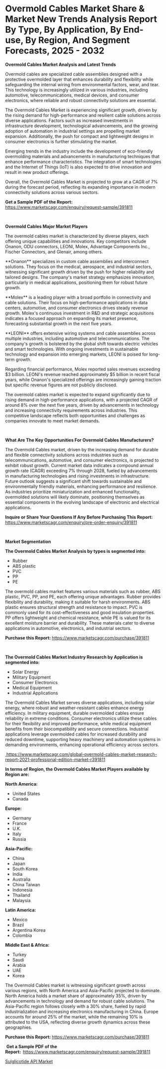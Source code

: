 <p><h1>Overmold Cables Market Share & Market New Trends Analysis Report By Type, By Application, By End-use, By Region, And Segment Forecasts, 2025 - 2032</h1></p><p><strong>Overmold Cables Market Analysis and Latest Trends</strong></p>
<p><p>Overmold cables are specialized cable assemblies designed with a protective overmolded layer that enhances durability and flexibility while safeguarding the internal wiring from environmental factors, wear, and tear. This technology is increasingly utilized in various industries, including automotive, telecommunications, medical devices, and consumer electronics, where reliable and robust connectivity solutions are essential.</p><p>The Overmold Cables Market is experiencing significant growth, driven by the rising demand for high-performance and resilient cable solutions across diverse applications. Factors such as increased investments in infrastructure development, technological advancements, and the growing adoption of automation in industrial settings are propelling market expansion. Additionally, the push for compact and lightweight designs in consumer electronics is further stimulating the market.</p><p>Emerging trends in the industry include the development of eco-friendly overmolding materials and advancements in manufacturing techniques that enhance performance characteristics. The integration of smart technologies and the Internet of Things (IoT) is also expected to drive innovation and result in new product offerings.</p><p>Overall, the Overmold Cables Market is projected to grow at a CAGR of 7% during the forecast period, reflecting its expanding importance in modern connectivity solutions across various sectors.</p></p>
<p><strong>Get a Sample PDF of the Report:&nbsp;</strong> <a href="https://www.marketscagr.com/enquiry/request-sample/391811?utm_campaign=1952&utm_medium=2&utm_source=Github&utm_content=ia&utm_term=16012025&utm_id=overmold-cables">https://www.marketscagr.com/enquiry/request-sample/391811</a></p>
<p>&nbsp;</p>
<p><strong>Overmold Cables Major Market Players</strong></p>
<p><p>The overmold cables market is characterized by diverse players, each offering unique capabilities and innovations. Key competitors include Onanon, ODU connectors, LEONI, Molex, Advantage Components Inc., Fischer Connectors, and Glenair, among others.</p><p>**Onanon** specializes in custom cable assemblies and interconnect solutions. They focus on the medical, aerospace, and industrial sectors, witnessing significant growth driven by the push for higher reliability and tailored designs. The company's market strategy emphasizes innovation, particularly in medical applications, positioning them for robust future growth.</p><p>**Molex** is a leading player with a broad portfolio in connectivity and cable solutions. Their focus on high-performance applications in data centers, automotive, and consumer electronics drives steady revenue growth. Molex's continuous investment in R&D and strategic acquisitions indicates a focused approach on expanding its market presence, forecasting substantial growth in the next five years.</p><p>**LEONI** offers extensive wiring systems and cable assemblies across multiple industries, including automotive and telecommunications. The company's growth is bolstered by the global shift towards electric vehicles and smart technologies. With ongoing investments in sustainable technology and expansion into emerging markets, LEONI is poised for long-term growth.</p><p>Regarding financial performance, Molex reported sales revenues exceeding $3 billion. LEONI's revenue reached approximately $5 billion in recent fiscal years, while Onanon's specialized offerings are increasingly gaining traction but specific revenue figures are not publicly disclosed. </p><p>The overmold cables market is expected to expand significantly due to rising demand in high-performance applications, with a projected CAGR of around 8% over the next five years, driven by advancements in technology and increasing connectivity requirements across industries. This competitive landscape reflects both opportunities and challenges as companies innovate to meet market demands.</p></p>
<p>&nbsp;</p>
<p><strong>What Are The Key Opportunities For Overmold Cables Manufacturers?</strong></p>
<p><p>The Overmold Cables market, driven by the increasing demand for durable and flexible connectivity solutions across industries such as telecommunications, automotive, and consumer electronics, is projected to exhibit robust growth. Current market data indicates a compound annual growth rate (CAGR) exceeding 7% through 2028, fueled by advancements in manufacturing technologies and rising investments in infrastructure. Future outlook suggests a significant shift towards sustainable and environmentally friendly materials, enhancing performance and resilience. As industries prioritize miniaturization and enhanced functionality, overmolded solutions will likely dominate, positioning themselves as essential components in the evolving landscape of electronic and electrical applications.</p></p>
<p><strong>Inquire or Share Your Questions If Any Before Purchasing This Report:</strong> <a href="https://www.marketscagr.com/enquiry/pre-order-enquiry/391811?utm_campaign=1952&utm_medium=2&utm_source=Github&utm_content=ia&utm_term=16012025&utm_id=overmold-cables">https://www.marketscagr.com/enquiry/pre-order-enquiry/391811</a></p>
<p>&nbsp;</p>
<p><strong>Market Segmentation</strong></p>
<p><strong>The Overmold Cables Market Analysis by types is segmented into:</strong></p>
<p><ul><li>Rubber</li><li>ABS plastic</li><li>PVC</li><li>PP</li><li>PE</li></ul></p>
<p><p>The overmold cables market features various materials such as rubber, ABS plastic, PVC, PP, and PE, each offering unique advantages. Rubber provides flexibility and durability, making it suitable for harsh environments. ABS plastic ensures structural strength and resistance to impact. PVC is commonly used for its cost-effectiveness and good insulation properties. PP offers lightweight and chemical resistance, while PE is valued for its excellent moisture barrier and durability. These materials cater to diverse applications in automotive, electronics, and industrial sectors.</p></p>
<p><strong>Purchase this Report:&nbsp;</strong><a href="https://www.marketscagr.com/purchase/391811?utm_campaign=1952&utm_medium=2&utm_source=Github&utm_content=ia&utm_term=16012025&utm_id=overmold-cables">https://www.marketscagr.com/purchase/391811</a></p>
<p>&nbsp;</p>
<p><strong>The Overmold Cables Market Industry Research by Application is segmented into:</strong></p>
<p><ul><li>Solar Energy</li><li>Military Equipment</li><li>Consumer Electronics</li><li>Medical Equipment</li><li>Industrial Applications</li></ul></p>
<p><p>The Overmold Cables Market serves diverse applications, including solar energy, where robust and weather-resistant cables enhance energy efficiency. In military equipment, durable overmolded cables ensure reliability in extreme conditions. Consumer electronics utilize these cables for their flexibility and improved performance, while medical equipment benefits from their biocompatibility and secure connections. Industrial applications leverage overmolded cables for increased durability and reduced downtime, supporting heavy machinery and automation systems in demanding environments, enhancing operational efficiency across sectors.</p></p>
<p><a href="https://www.marketscagr.com/global-overmold-cables-market-research-report-2021-professional-edition-market-r391811?utm_campaign=1952&utm_medium=2&utm_source=Github&utm_content=ia&utm_term=16012025&utm_id=overmold-cables">&nbsp;https://www.marketscagr.com/global-overmold-cables-market-research-report-2021-professional-edition-market-r391811</a></p>
<p><strong>In terms of Region, the Overmold Cables Market Players available by Region are:</strong></p>
<p>
    <p> <strong> North America: </strong>
        <ul>
            <li>United States</li>
            <li>Canada</li>
        </ul>
        </p> 
    <p> <strong> Europe: </strong>
        <ul>
            <li>Germany</li>
            <li>France</li>
            <li>U.K.</li>
            <li>Italy</li>
            <li>Russia</li>
        </ul>
        </p> 
    <p> <strong> Asia-Pacific: </strong>
        <ul>
            <li>China</li>
            <li>Japan</li>
            <li>South Korea</li>
            <li>India</li>
            <li>Australia</li>
            <li>China Taiwan</li>
            <li>Indonesia</li>
            <li>Thailand</li>
            <li>Malaysia</li>
        </ul>
        </p> 
    <p> <strong> Latin America: </strong>
        <ul>
            <li>Mexico</li>
            <li>Brazil</li>
            <li>Argentina Korea</li>
            <li>Colombia</li>
        </ul>
        </p> 
    <p> <strong> Middle East & Africa: </strong>
        <ul>
            <li>Turkey</li>
            <li>Saudi</li>
            <li>Arabia</li>
            <li>UAE</li>
            <li>Korea</li>
        </ul>
    </p>
    </p>
<p><p>The Overmold Cables market is witnessing significant growth across various regions, with North America and Asia-Pacific projected to dominate. North America holds a market share of approximately 35%, driven by advancements in technology and demand for robust cable solutions. The Asia-Pacific region follows closely with a 30% share, fueled by rapid industrialization and increasing electronics manufacturing in China. Europe accounts for around 25% of the market, while the remaining 10% is attributed to the USA, reflecting diverse growth dynamics across these geographies.</p></p>
<p><strong>Purchase this Report: </strong><a href="https://www.marketscagr.com/purchase/391811?utm_campaign=1952&utm_medium=2&utm_source=Github&utm_content=ia&utm_term=16012025&utm_id=overmold-cables">https://www.marketscagr.com/purchase/391811</a></p>
<p>&nbsp;<strong>Get a Sample PDF of the Report:&nbsp;&nbsp;</strong><a href="https://www.marketscagr.com/enquiry/request-sample/391811?utm_campaign=1952&utm_medium=2&utm_source=Github&utm_content=ia&utm_term=16012025&utm_id=overmold-cables">https://www.marketscagr.com/enquiry/request-sample/391811</a></p>
<p><strong></strong></p>
<p><p><a href="https://github.com/dringals/Market-Research-Report-List-6/blob/main/sulglicotide-api-market.md?utm_campaign=1952&utm_medium=2&utm_source=Github&utm_content=ia&utm_term=16012025&utm_id=overmold-cables">Sulglicotide API Market</a></p></p>